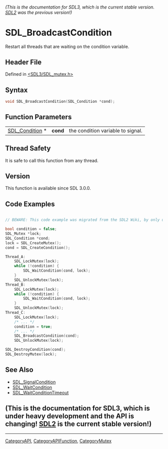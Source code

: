 ###### (This is the documentation for SDL3, which is the current stable version. [SDL2](https://wiki.libsdl.org/SDL2/) was the previous version!)
# SDL_BroadcastCondition

Restart all threads that are waiting on the condition variable.

## Header File

Defined in [<SDL3/SDL_mutex.h>](https://github.com/libsdl-org/SDL/blob/main/include/SDL3/SDL_mutex.h)

## Syntax

```c
void SDL_BroadcastCondition(SDL_Condition *cond);
```

## Function Parameters

|                                  |          |                                   |
| -------------------------------- | -------- | --------------------------------- |
| [SDL_Condition](SDL_Condition) * | **cond** | the condition variable to signal. |

## Thread Safety

It is safe to call this function from any thread.

## Version

This function is available since SDL 3.0.0.

## Code Examples

```c

// BEWARE: This code example was migrated from the SDL2 Wiki, by only updating the names.

bool condition = false;
SDL_Mutex *lock;
SDL_Condition *cond;
lock = SDL_CreateMutex();
cond = SDL_CreateCondition();

Thread_A:
    SDL_LockMutex(lock);
    while (!condition) {
        SDL_WaitCondition(cond, lock);
    }
    SDL_UnlockMutex(lock);
Thread_B:
    SDL_LockMutex(lock);
    while (!condition) {
        SDL_WaitCondition(cond, lock);
    }
    SDL_UnlockMutex(lock);
Thread_C:
    SDL_LockMutex(lock);
    /* ... */
    condition = true;
    /* ... */
    SDL_BroadcastCondition(cond);
    SDL_UnlockMutex(lock);

SDL_DestroyCondition(cond);
SDL_DestroyMutex(lock);
```

## See Also

- [SDL_SignalCondition](SDL_SignalCondition)
- [SDL_WaitCondition](SDL_WaitCondition)
- [SDL_WaitConditionTimeout](SDL_WaitConditionTimeout)


## (This is the documentation for SDL3, which is under heavy development and the API is changing! [SDL2](https://wiki.libsdl.org/SDL2/) is the current stable version!)



----
[CategoryAPI](CategoryAPI), [CategoryAPIFunction](CategoryAPIFunction), [CategoryMutex](CategoryMutex)

